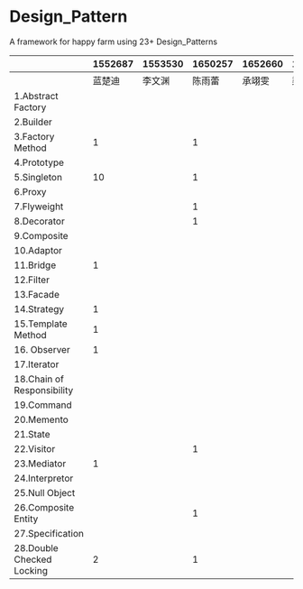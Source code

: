# Design_Pattern
A framework for happy farm using 23+ Design_Patterns 



|                            | 1552687 | 1553530 | 1650257 | 1652660 | 1652667 | 1652701 | 1652742 | 1652791 | 1652792 | 1652801 |
| -------------------------- | ------- | ------- | ------- | ------- | ------- | ------- | ------- | ------- | ------- | ------- |
|                            | 蓝楚迪  | 李文渊  | 陈雨蕾  | 承翊雯  | 梁栎鹏  | 刘轩    | 贺鹏程  | 温庭杰  | 罗吉皓  | 陈志    |
| 1.Abstract Factory         |         |         |         |         |         |         |         |         |         |         |
| 2.Builder                  |         |         |         |         |         |         |         |         |         |         |
| 3.Factory Method           |  1       |         | 1 |         |         |         |         |         |         |         |
| 4.Prototype                |         |         |         |         |         |         |         |         |         |         |
| 5.Singleton                | 10 |         | 1 |         |         |         |         |         |         |         |
| 6.Proxy                    |         |         |         |         |         |         |         |         |         |         |
| 7.Flyweight       |         |         | 1 |         |         |         |         |         |         |         |
| 8.Decorator                |         |         | 1 |         |         |         |         |         |         |         |
| 9.Composite                |         |         |         |         |         |         |         |         |         |         |
| 10.Adaptor          |         |         |         |         |         |         |         |         |         |         |
| 11.Bridge                  |     1    |         |         |         |         |         |         |         |         |         |
| 12.Filter                  |         |         |         |         |         |         |         |         |         |         |
| 13.Facade            |         |         |         |         |         |         |         |         |         |         |
| 14.Strategy                |     1    |         |         |         |         |         |         |         |         |         |
| 15.Template Method         | 1 |         |         |         |         |         |         |         |         |         |
| 16. Observer               | 1 |         |         |         |         |         |         |         |         |         |
| 17.Iterator                |         |         |         |         |         |         |         |         |         |         |
| 18.Chain of Responsibility |         |         |         |         |         |         |         |         |         |         |
| 19.Command                 |         |         |         |         |         |         |         |         |         |         |
| 20.Memento                 |         |         |         |         |         |         |         |         |         |         |
| 21.State                   |         |         |         |         |         |         |         |         |         |         |
| 22.Visitor                 |         |         | 1 |         |         |         |         |         |         |         |
| 23.Mediator                | 1 |         |         |         |         |         |         |         |         |         |
| 24.Interpretor             |         |         |         |         |         |         |         |         |         |         |
| 25.Null Object             |         |         |         |         |         |         |         |         |         |         |
| 26.Composite Entity        |         |         | 1 |         |         |         |         |         |         |         |
| 27.Specification           |         |         |         |         |         ||||||
| 28.Double Checked Locking | 2 |         | 1 ||||||||
